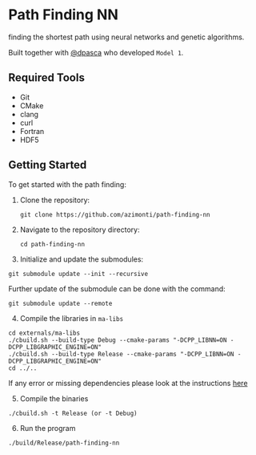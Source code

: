 # Path Finding NN

finding the shortest path using neural networks and genetic algorithms.

Built together with [@dpasca](https://github.com/dpasca) who developed `Model 1`. 

## Required Tools

- Git
- CMake
- clang
- curl
- Fortran
- HDF5

## Getting Started

To get started with the path finding:

1. Clone the repository:
   ```
   git clone https://github.com/azimonti/path-finding-nn
   ```
2. Navigate to the repository directory:
   ```
   cd path-finding-nn
   ```
3. Initialize and update the submodules:
  ```
  git submodule update --init --recursive
  ```

Further update of the submodule can be done with the command:
  ```
  git submodule update --remote
  ```

4. Compile the libraries in `ma-libs`
  ```
  cd externals/ma-libs
  ./cbuild.sh --build-type Debug --cmake-params "-DCPP_LIBNN=ON -DCPP_LIBGRAPHIC_ENGINE=ON"
  ./cbuild.sh --build-type Release --cmake-params "-DCPP_LIBNN=ON -DCPP_LIBGRAPHIC_ENGINE=ON"
  cd ../..
  ```

  If any error or missing dependencies please look at the instructions [here](https://github.com/azimonti/ma-libs)

5. Compile the binaries
  ```
  ./cbuild.sh -t Release (or -t Debug)
  ```

6. Run the program
  ```
  ./build/Release/path-finding-nn
  ```
